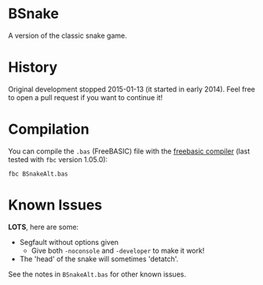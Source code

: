# BSnake
A version of the classic snake game.

# History
Original development stopped 2015-01-13 (it started in early 2014). Feel free to open a pull request if you want to continue it!

# Compilation
You can compile the `.bas` (FreeBASIC) file with the [freebasic compiler](https://sourceforge.net/projects/fbc/files/ "FreeBASIC Compiler on SourceFourge") (last tested with `fbc` version 1.05.0):
```
fbc BSnakeAlt.bas
```

# Known Issues
**LOTS**, here are some:
- Segfault without options given
  - Give both `-noconsole` and `-developer` to make it work!
- The 'head' of the snake will sometimes 'detatch'.

See the notes in `BSnakeAlt.bas` for other known issues.
